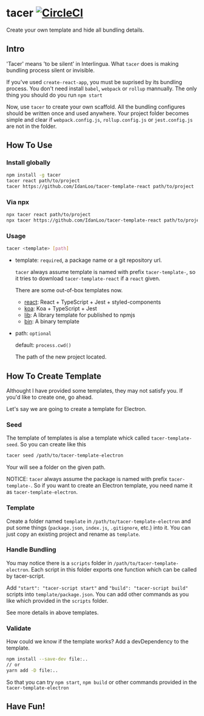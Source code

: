 # tacer [![CircleCI](https://circleci.com/gh/IdanLoo/tacer.svg?style=svg)](https://circleci.com/gh/IdanLoo/tacer)

Create your own template and hide all bundling details.

## Intro

'Tacer' means 'to be silent' in Interlingua. What `tacer` does is making bundling process silent or invisible.

If you've used `create-react-app`, you must be suprised by its bundling process. You don't need install `babel`, `webpack` or `rollup` mannually. The only thing you should do you run `npm start`

Now, use `tacer` to create your own scaffold. All the bundling configures should be written once and used anywhere. Your project folder becomes simple and clear if `webpack.config.js`, `rollup.config.js` or `jest.config.js` are not in the folder.

## How To Use

### Install globally

```sh
npm install -g tacer
tacer react path/to/project
tacer https://github.com/IdanLoo/tacer-template-react path/to/project
```

### Via npx

```sh
npx tacer react path/to/project
npx tacer https://github.com/IdanLoo/tacer-template-react path/to/project
```

### Usage

```sh
tacer <template> [path]
```

- template: `required`, a package name or a git repository url.

  `tacer` always assume template is named with prefix `tacer-template-`, so it tries to download `tacer-template-react` if a `react` given.

  There are some out-of-box templates now.

  - [react](https://github.com/IdanLoo/tacer-template-react): React + TypeScript + Jest + styled-components
  - [koa](https://github.com/IdanLoo/tacer-template-koa): Koa + TypeScript + Jest
  - [lib](https://github.com/IdanLoo/tacer-template-lib): A library template for published to npmjs
  - [bin](https://github.com/IdanLoo/tacer-template-bin): A binary template

- path: `optional`

  default: `process.cwd()`

  The path of the new project located.

## How To Create Template

Althought I have provided some templates, they may not satisfy you. If you'd like to create one, go ahead.

Let's say we are going to create a template for Electron.

### Seed

The template of templates is alse a template whick called `tacer-template-seed`. So you can create like this

```sh
tacer seed /path/to/tacer-template-electron
```

Your will see a folder on the given path.

NOTICE: `tacer` always assume the package is named with prefix `tacer-template-`. So if you want to create an Electron template, you need name it as `tacer-template-electron`.

### Template

Create a folder named `template` in `/path/to/tacer-template-electron` and put some things (`package.json`, `index.js`, `.gitignore`, etc.) into it. You can just copy an existing project and rename as `template`.

### Handle Bundling

You may notice there is a `scripts` folder in `/path/to/tacer-template-electron`. Each script in this folder exports one function which can be called by tacer-script.

Add `"start": "tacer-script start"` and `"build": "tacer-script build"` scripts into `template/package.json`. You can add other commands as you like which provided in the `scripts` folder.

See more details in above templates.

### Validate

How could we know if the template works? Add a devDependency to the template.

```sh
npm install --save-dev file:..
// or
yarn add -D file:..
```

So that you can try `npm start`, `npm build` or other commands provided in the `tacer-template-electron`

## Have Fun!
